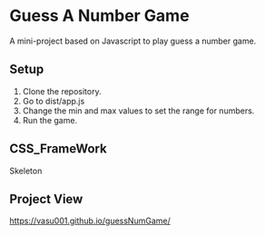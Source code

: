# Guess A Number Game

A mini-project based on Javascript to play guess a number game.

## Setup
1. Clone the repository.
2. Go to dist/app.js
3. Change the min and max values to set the range for numbers.
4. Run the game.

## CSS_FrameWork
Skeleton

## Project View
https://vasu001.github.io/guessNumGame/